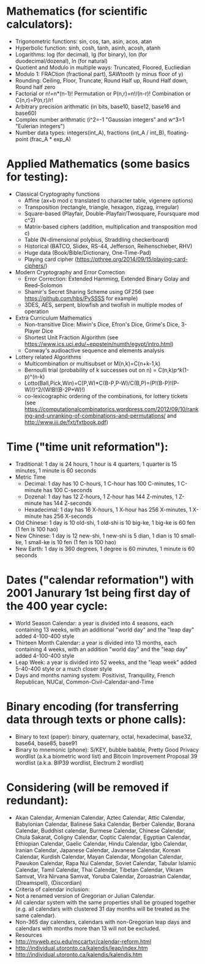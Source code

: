# Mathematics (for scientific calculators):
* Trigonometric functions: sin, cos, tan, asin, acos, atan
* Hyperbolic function: sinh, cosh, tanh, asinh, acosh, atanh
* Logarithms: log (for decimal), lg (for binary), lon (for duodecimal/dozenal), ln (for natural)
* Quotient and Modulo in multiple ways: Truncated, Floored, Eucliedian
* Modulo 1: FRACtion (fractional part), SAWtooth (y minus floor of y)
* Rounding: Ceiling, Floor, Truncate, Round Half up, Round Half down, Round half zero
* Factorial or n!=n*(n-1)! Permutation or P(n,r)=n!/(n-r)! Combination or C(n,r)=P(n,r)/r!
* Arbitrary precision arithmatic (in bits, base10, base12, base16 and base60)
* Complex number arithmatic (i^2=-1 "Gaussian integers" and w^3=1 "Eulerian integers")
* Number data types: integers(int_A), fractions (int_A / int_B), floating-point (frac_A * exp_A)

# Applied Mathematics (some basics for testing):
* Classical Cryptography functions
    * Affine (ax+b mod c translated to character table, vigenere options)
    * Transposition (rectangle, triangle, hexagon, zigzag, irregular)
    * Square-based (Playfair, Double-Playfair/Twosquare, Foursquare mod c^2)
    * Matrix-based ciphers (addition, multiplication and transposition mod c)
    * Table (N-dimensional polybius, Straddling checkerboard)
    * Historical (BATCO, Slidex, RS-44, Jefferson, Reihenschieber, RHV)
    * Huge data (Book/Bible/Dictionary, One-Time-Pad) 
    * Playing card cipher (https://pthree.org/2014/09/15/playing-card-ciphers/)
* Modern Cryptography and Error Correction
    * Error Correction: Extended Hamming, Extended Binary Golay and Reed–Solomon
    * Shamir's Secret Sharing Scheme using GF256 (see https://github.com/hbs/PySSSS for example)
    * 3DES, AES, serpent, blowfish and twofish in multiple modes of operation
* Extra Curriculum Mathematics
    * Non-transitive Dice: Miwin's Dice, Efron's Dice, Grime's Dice, 3-Player Dice
    * Shortest Unit Fraction Algorithm (see https://www.ics.uci.edu/~eppstein/numth/egypt/intro.html)
    * Conway's audioactive sequence and elements analysis
* Lottery related Algorithms
    * Multicombination or multisubset or M(n,k)=C(n+k-1,k)
    * Bernoulli trial (probability of k successes out on n) = C(n,k)*p^k*(1-p)^(n-k)
    * Lotto(Ball,Pick,Win)=C(P,W)*C(B-P,P-W)/C(B,P)=(P!(B-P)!(P-W)!)^2/(W!B!(B-2P+W)!)
    * co-lexicographic ordering of the combinations, for lottery tickets (see https://computationalcombinatorics.wordpress.com/2012/09/10/ranking-and-unranking-of-combinations-and-permutations/ and http://www.jjj.de/fxt/fxtbook.pdf)

# Time ("time unit reformation"):
* Traditional: 1 day is 24 hours, 1 hour is 4 quarters, 1 quarter is 15 minutes, 1 minute is 60 seconds
* Metric Time
    * Decimal: 1 day has 10 C-hours, 1 C-hour has 100 C-minutes, 1 C-minute has 100 C-seconds
    * Dozenal: 1 day has 12 Z-hours, 1 Z-hour has 144 Z-minutes, 1 Z-minute has 144 Z-seconds
    * Hexadecimal: 1 day has 16 X-hours, 1 X-hour has 256 X-minutes, 1 X-minute has 256 X-seconds
* Old Chinese: 1 day is 10 old-shi, 1 old-shi is 10 big-ke, 1 big-ke is 60 fen (1 fen is 100 hao) 
* New Chinese: 1 day is 12 new-shi, 1 new-shi is 5 dian, 1 dian is 10 small-ke, 1 small-ke is 10 fen (1 fen is 100 hao)
* New Earth: 1 day is 360 degrees, 1 degree is 60 minutes, 1 minute is 60 seconds

# Dates ("calendar reformation") with 2001 Janurary 1st being first day of the 400 year cycle:
* World Season Calendar: a year is divided into 4 seasons, each containing 13 weeks, with an additional "world day" and the "leap day" added 4-100-400 style
* Thirteen Month Calendar: a year is divided into 13 months, each containing 4 weeks, with an addition "world day" and the "leap day" added 4-100-400 style
* Leap Week: a year is divided into 52 weeks, and the "leap week" added 5-40-400 style or a much closer style
* Days and months naming system: Positivist, Tranquility, French Republican, NUCal, Common-Civil-Calendar-and-Time

# Binary encoding (for transferring data through texts or phone calls):
* Binary to text (paper): binary, quaternary, octal, hexadecimal, base32, base64, base85, base91
* Binary to mnemonic (phone): S/KEY, bubble babble, Pretty Good Privacy wordlist (a.k.a biometric word list) and Bitcoin Improvement Proposal 39 wordlist (a.k.a. BIP39 wordlist, Electrum 2 wordlist)

# Considering (will be removed if redundant):
* Akan Calendar, Armenian Calendar, Aztec Calendar, Attic Calendar, Babylonian Calendar, Balinese Saka Calendar, Berber Calendar, Borana Calendar, Buddhist calendar, Burmese Calendar, Chinese Calendar, Chula Sakarat, Coligny Calendar, Coptic Calendar, Egyptian Calendar, Ethiopian Calendar, Gaelic Calendar, Hindu Calendar, Igbo Calendar, Iranian Calendar, Japanese Calendar, Javanese Calendar, Korean Calendar, Kurdish Calendar, Mayan Calendar, Mongolian Calendar, Pawukon Calendar, Rapa Nui Calendar, Soviet Calendar, Tabular Islamic Calendar, Tamil Calendar, Thai Calendar, Tibetan Calendar, Vikram Samvat, Vira Nirvana Samvat, Yoruba Calendar, Zoroastrian Calendar, (Dreamspell), (Discordian)
* Criteria of calendar inclusion:
* Not a renamed version of Gregorian or Julian Calendar.
* All calendar system with the same properties shall be grouped together (e.g. all calendars with clustered 31 day months will be treated as the same calendar).
* Non-365 day calendars, calendars with non-Gregorian leap days and calendars with months more than 13 will not be excluded.
* Resources
* http://myweb.ecu.edu/mccartyr/calendar-reform.html
* http://individual.utoronto.ca/kalendis/leap/index.htm
* http://individual.utoronto.ca/kalendis/kalendis.htm